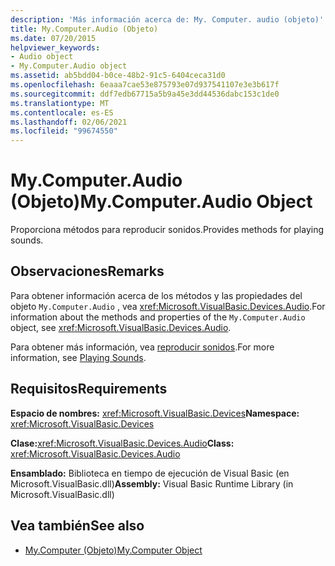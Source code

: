```yaml
---
description: 'Más información acerca de: My. Computer. audio (objeto)'
title: My.Computer.Audio (Objeto)
ms.date: 07/20/2015
helpviewer_keywords:
- Audio object
- My.Computer.Audio object
ms.assetid: ab5bdd04-b0ce-48b2-91c5-6404ceca31d0
ms.openlocfilehash: 6eaaa7cae53e875793e07d937541107e3e3b617f
ms.sourcegitcommit: ddf7edb67715a5b9a45e3dd44536dabc153c1de0
ms.translationtype: MT
ms.contentlocale: es-ES
ms.lasthandoff: 02/06/2021
ms.locfileid: "99674550"
---
```

# <a name="mycomputeraudio-object"></a><span data-ttu-id="db894-103">My.Computer.Audio (Objeto)</span><span class="sxs-lookup"><span data-stu-id="db894-103">My.Computer.Audio Object</span></span>

<span data-ttu-id="db894-104">Proporciona métodos para reproducir sonidos.</span><span class="sxs-lookup"><span data-stu-id="db894-104">Provides methods for playing sounds.</span></span>  
  
## <a name="remarks"></a><span data-ttu-id="db894-105">Observaciones</span><span class="sxs-lookup"><span data-stu-id="db894-105">Remarks</span></span>  

 <span data-ttu-id="db894-106">Para obtener información acerca de los métodos y las propiedades del objeto `My.Computer.Audio` , vea <xref:Microsoft.VisualBasic.Devices.Audio>.</span><span class="sxs-lookup"><span data-stu-id="db894-106">For information about the methods and properties of the `My.Computer.Audio` object, see <xref:Microsoft.VisualBasic.Devices.Audio>.</span></span>  
  
 <span data-ttu-id="db894-107">Para obtener más información, vea [reproducir sonidos](../../developing-apps/programming/computer-resources/playing-sounds.md).</span><span class="sxs-lookup"><span data-stu-id="db894-107">For more information, see [Playing Sounds](../../developing-apps/programming/computer-resources/playing-sounds.md).</span></span>  
  
## <a name="requirements"></a><span data-ttu-id="db894-108">Requisitos</span><span class="sxs-lookup"><span data-stu-id="db894-108">Requirements</span></span>  

 <span data-ttu-id="db894-109">**Espacio de nombres:** <xref:Microsoft.VisualBasic.Devices></span><span class="sxs-lookup"><span data-stu-id="db894-109">**Namespace:** <xref:Microsoft.VisualBasic.Devices></span></span>  
  
 <span data-ttu-id="db894-110">**Clase:**<xref:Microsoft.VisualBasic.Devices.Audio></span><span class="sxs-lookup"><span data-stu-id="db894-110">**Class:** <xref:Microsoft.VisualBasic.Devices.Audio></span></span>  
  
 <span data-ttu-id="db894-111">**Ensamblado:** Biblioteca en tiempo de ejecución de Visual Basic (en Microsoft.VisualBasic.dll)</span><span class="sxs-lookup"><span data-stu-id="db894-111">**Assembly:** Visual Basic Runtime Library (in Microsoft.VisualBasic.dll)</span></span>  
  
## <a name="see-also"></a><span data-ttu-id="db894-112">Vea también</span><span class="sxs-lookup"><span data-stu-id="db894-112">See also</span></span>

- [<span data-ttu-id="db894-113">My.Computer (Objeto)</span><span class="sxs-lookup"><span data-stu-id="db894-113">My.Computer Object</span></span>](my-computer-object.md)
